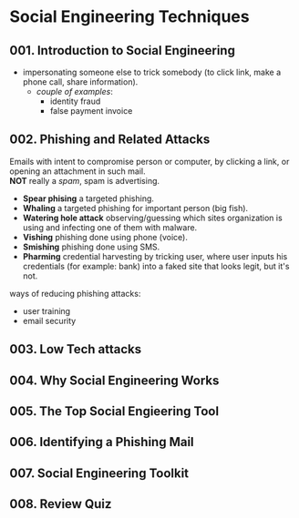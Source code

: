 # Social Engineering Techniques

## 001. Introduction to Social Engineering
- impersonating someone else to trick somebody (to click link, make a phone call, share information).
  * *couple of examples*:
    * identity fraud
    * false payment invoice

## 002. Phishing and Related Attacks
Emails with intent to compromise person or computer, by clicking a link, or opening an attachment in such mail.  
**NOT** really a *spam*, spam is advertising.

- **Spear phising** a targeted phishing.
- **Whaling** a targeted phishing for important person (big fish).
- **Watering hole attack** observing/guessing which sites organization is using and infecting one of them with malware.
- **Vishing** phishing done using phone (voice).
- **Smishing** phishing done using SMS.
- **Pharming** credential harvesting by tricking user, where user inputs his credentials (for example: bank) into a faked site that looks legit, but it's not.

ways of reducing phishing attacks:
- user training
- email security

## 003. Low Tech attacks

## 004. Why Social Engineering Works

## 005. The Top Social Engieering Tool

## 006. Identifying a Phishing Mail

## 007. Social Engineering Toolkit

## 008. Review Quiz